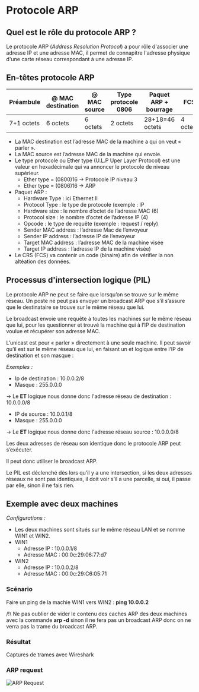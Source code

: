 # Protocole ARP

## Quel est le rôle du protocole ARP ?

Le protocole ARP (_Address Resolution Protocol_) a pour rôle d'associer une adresse IP et une adresse MAC, il permet de connapitre l'adresse physique d'une carte réseau correspondant à une adresse IP.

## En-têtes protocole ARP

Préambule | @ MAC destination | @ MAC source | Type protocole 0806 | Paquet ARP + bourrage | FCS
---|---|---|---|---|---
7+1 octets | 6 octets | 6 octets | 2 octets | 28+18=46 octets | 4 octets

* La MAC destination est l’adresse MAC de la machine a qui on veut « parler ».
* La MAC source est l’adresse MAC de la machine qui envoie.
* Le type protocole ou Ether type (U.L.P Uper Layer Protocol) est une valeur en hexadécimale
qui va annoncer le protocole de niveau supérieur.
  * Ether type = (0800)16 -> Protocole IP niveau 3
  * Ether type = (0806)16 -> ARP
* Paquet ARP :
  * Hardware Type : ici Ethernet II
  * Protocol Type : le type de protocole (exemple : IP
  * Hardware size : le nombre d’octet de l’adresse MAC (6)
  * Protocol size : le nombre d’octet de l’adresse IP (4)
  * Opcode : le type de requête (exemple : request / reply)
  * Sender MAC address : l’adresse Mac de l’envoyeur
  * Sender IP address : l’adresse IP de l’envoyeur
  * Target MAC address : l’adresse MAC de la machine visée
  * Target IP address : l’adresse IP de la machine visée)
* Le CRS (FCS) va contenir un code (binaire) afin de vérifier la non altéation des données.

## Processus d'intersection logique (PIL)

Le protocole ARP ne peut se faire que lorsqu’on se trouve sur le même réseau. Un poste ne
peut pas envoyer un broadcast ARP que s’il s’assure que le destinataire se trouve sur le
même réseau que lui.

Le broadcast envoie une requête à toutes les machines sur le même réseau que lui, pour les
questionner et trouvé la machine qui à l’IP de destination voulue et récupérer son adresse
MAC.

L’unicast est pour « parler » directement à une seule machine.
Il peut savoir qu’il est sur le même réseau que lui, en faisant un et logique entre l’IP de
destination et son masque :

_Exemples :_

* Ip de destination : 10.0.0.2/8
* Masque : 255.0.0.0

-> Le **ET** logique nous donne donc l'adresse réseau de destination : 10.0.0.0/8

* IP de source : 10.0.0.1/8
* Masque : 255.0.0.0

-> Le **ET** logique nous donne donc l'adresse réseau source : 10.0.0.0/8

Les deux adresses de réseau son identique donc le protocole ARP peut s’exécuter.

Il peut donc utiliser le broadcast ARP.

Le PIL est déclenché dès lors qu’il y a une intersection, si les deux adresses réseaux ne sont
pas identiques, il doit voir s’il a une parcelle, si oui, il passe par elle, sinon il ne fais rien.

## Exemple avec deux machines

*Configurations :*
* Les deux machines sont situés sur le même réseau LAN et se nomme WIN1 et WIN2.
* WIN1
  * Adresse IP : 10.0.0.1/8
  * Adresse MAC : 00:0c:29:06:77:d7
* WIN2
  * Adresse IP : 10.0.0.2/8
  * Adresse MAC : 00:0c:29:C6:05:71
 
### Scénario
Faire un ping de la machie WIN1 vers WIN2 : **ping 10.0.0.2**

/!\ Ne pas oublier de vider le contenu des caches ARP des deux machines avec la commande **arp -d** sinon il ne fera pas un broadcast ARP donc on ne verra pas la trame du broadcast ARP.

### Résultat
Captures de trames avec Wireshark

### ARP request
![ARP Request](https://www.dropbox.com/s/bxdsupad6kr9ust/arp%20request.png)
